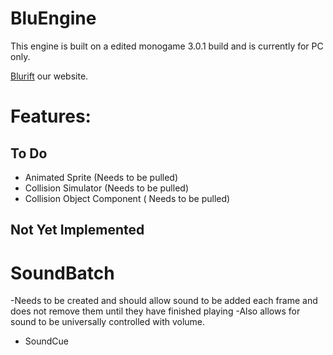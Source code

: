 BluEngine
=========

This engine is built on a edited monogame 3.0.1 build and is currently for PC only.

[Blurift](http://www.blurift.com) our website.

Features:
======

## To Do

* Animated Sprite (Needs to be pulled)
* Collision Simulator (Needs to be pulled)
* Collision Object Component ( Needs to be pulled)

## Not Yet Implemented

# SoundBatch

-Needs to be created and should allow sound to be added each frame and does not remove them until they have finished playing
-Also allows for sound to be universally controlled with volume.
  
* SoundCue
